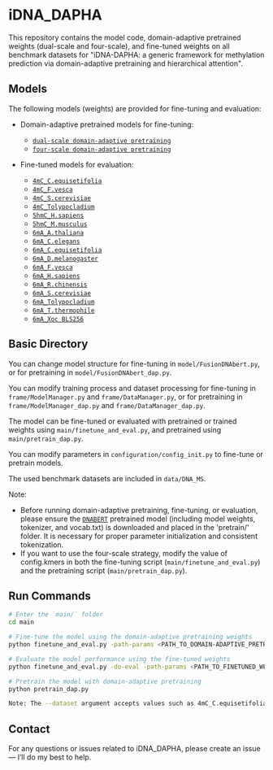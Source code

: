 # iDNA_DAPHA

This repository contains the model code, domain-adaptive pretrained weights (dual-scale and four-scale), and fine-tuned weights on all benchmark datasets for "iDNA-DAPHA: a generic framework for methylation prediction via domain-adaptive pretraining and hierarchical attention".

## Models

The following models (weights) are provided for fine-tuning and evaluation:

- Domain-adaptive pretrained models for fine-tuning:
  - [`dual-scale domain-adaptive pretraining`](https://drive.google.com/file/d/1t3Db41Pti4jxjXojkqcIKI3bjOGPyiu3/view?usp=sharing)
  - [`four-scale domain-adaptive pretraining`](https://drive.google.com/file/d/1wlQjloip0VxOJGXDrG4X5JX4ZA31F94C/view?usp=sharing)

- Fine-tuned models for evaluation:
  - [`4mC_C.equisetifolia`](https://drive.google.com/file/d/1xJ-irPvdyhSqunvApOWB_bOCC99tjQ72/view?usp=sharing)
  - [`4mC_F.vesca`](https://drive.google.com/file/d/1A99nrNSsM85L-2MrKX3VkOfbuMeOHmXY/view?usp=sharing)
  - [`4mC_S.cerevisiae`](https://drive.google.com/file/d/1IaXbcflo3aoEx7B8E8Cjhvy99jXO-O6C/view?usp=sharing)
  - [`4mC_Tolypocladium`](https://drive.google.com/file/d/1NQRC2pgwfw6MkaYyXpDuPeGJk4MoJxxM/view?usp=sharing)
  - [`5hmC_H.sapiens`](https://drive.google.com/file/d/1e4dTsq9zTm3F8hr4mEErlmqw6gPQ27AU/view?usp=sharing)
  - [`5hmC_M.musculus`](https://drive.google.com/file/d/18pF0T6YCuiVS2INg76FICQh6Uj5Hc7gi/view?usp=sharing)
  - [`6mA_A.thaliana`](https://drive.google.com/file/d/1AABQF9VNFL3nTRWlCkq6lm7CgBrCa24o/view?usp=sharing)
  - [`6mA_C.elegans`](https://drive.google.com/file/d/1th5TwzMUioXpTlBdOqD9Cw952vbwx2lO/view?usp=sharing)
  - [`6mA_C.equisetifolia`](https://drive.google.com/file/d/1tnGpgVE33FHlhR_qSaZUAEjsyMvgHZBy/view?usp=sharing)
  - [`6mA_D.melanogaster`](https://drive.google.com/file/d/1U_-Aok99m7zsGjafGZfz6fsO7Tr8h32u/view?usp=sharing)
  - [`6mA_F.vesca`](https://drive.google.com/file/d/1wsxdQ_AddhzATQSmfQtFktyMGWzW14I_/view?usp=sharing)
  - [`6mA_H.sapiens`](https://drive.google.com/file/d/1uiLY2xMJ1Orhim4Pv2L9flZDufWlqOFU/view?usp=sharing)
  - [`6mA_R.chinensis`](https://drive.google.com/file/d/1hGXcteM_Fu-kDy-zsIRFmF20dZciLKEM/view?usp=sharing)
  - [`6mA_S.cerevisiae`](https://drive.google.com/file/d/1fkD-VJzJ5P22y_AwbxmoKfROb3HLvq7l/view?usp=sharing)
  - [`6mA_Tolypocladium`](https://drive.google.com/file/d/1yaSFjMAYFaCeL0UxGQl9fddxq00RsdZP/view?usp=sharing)
  - [`6mA_T.thermophile`](https://drive.google.com/file/d/1VTKgT6ALv-_RCXcitQvXKGerU8y2-VFO/view?usp=sharing)
  - [`6mA_Xoc BLS256`](https://drive.google.com/file/d/1TPUCOlZsNBfwVszKLAbO8DNB5nJdbVh-/view?usp=sharing)

## Basic Directory

You can change model structure for fine-tuning in `model/FusionDNAbert.py`, or for pretraining in `model/FusionDNAbert_dap.py`.

You can modify training process and dataset processing for fine-tuning in `frame/ModelManager.py` and `frame/DataManager.py`, or for pretraining in `frame/ModelManager_dap.py` and `frame/DataManager_dap.py`.

The model can be fine-tuned or evaluated with pretrained or trained weights using `main/finetune_and_eval.py`, and pretrained using `main/pretrain_dap.py`.

You can modify parameters in `configuration/config_init.py` to fine-tune or pretrain models.

The used benchmark datasets are included in `data/DNA_MS`.

Note: 
- Before running domain-adaptive pretraining, fine-tuning, or evaluation, please ensure the [`DNABERT`](https://github.com/jerryji1993/DNABERT) pretrained model (including model weights, tokenizer, and vocab.txt) is downloaded and placed in the 'pretrain/' folder. It is necessary for proper parameter initialization and consistent tokenization.
- If you want to use the four-scale strategy, modify the value of config.kmers in both the fine-tuning script (`main/finetune_and_eval.py`) and the pretraining script (`main/pretrain_dap.py`).

## Run Commands
```bash
# Enter the `main/` folder
cd main

# Fine-tune the model using the domain-adaptive pretraining weights 
python finetune_and_eval.py -path-params <PATH_TO_DOMAIN-ADAPTIVE_PRETRAINING_WEIGHTS> -dataset <DATASET_NAME>

# Evaluate the model performance using the fine-tuned weights
python finetune_and_eval.py -do-eval -path-params <PATH_TO_FINETUNED_WEIGHTS> -dataset <DATASET_NAME>

# Pretrain the model with domain-adaptive pretraining
python pretrain_dap.py

Note: The --dataset argument accepts values such as 4mC_C.equisetifolia, 4mC_F.vesca, 5hmC_H.sapiens, and other benchmark dataset names.
``` 

## Contact

For any questions or issues related to iDNA_DAPHA, please create an issue — I’ll do my best to help.

